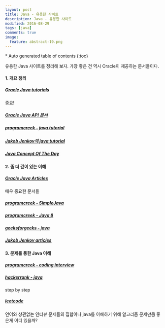```yaml
---
layout: post
title: Java - 유용한 사이트
description: Java - 유용한 사이트
modified: 2016-08-29
tags: [java]
comments: true
image:
  feature: abstract-19.png
---
```


<section id="table-of-contents" class="toc">
<div id="drawer" markdown="1">
*  Auto generated table of contents
{:toc}
</div>
</section><!-- /#table-of-contents -->

유용한 Java 사이트를 정리해 보자. 가장 좋은 건 역시 Oracle이 제공하는 문서들이다. 

#### 1. 개요 정리

##### [Oracle Java tutorials](http://docs.oracle.com/javase/tutorial/index.html)

중요!

##### [Oracle Java API 문서](https://docs.oracle.com/javase/8/docs/api/overview-summary.html)

##### [programcreek - java tutorial](http://www.programcreek.com/java-tutorials/)

##### [Jakob Jenkov의 java tutorial](http://tutorials.jenkov.com/java/index.html)

##### [Java Concept Of The Day](http://javaconceptoftheday.com/)

#### 2. 좀 더 깊이 있는 이해

##### [Oracle Java Articles](http://www.oracle.com/technetwork/articles/java/index.html)

매우 중요한 문서들

##### [programcreek - SimpleJava](http://www.programcreek.com/simple-java/)

##### [programcreek - Java 8](http://www.programcreek.com/simple-java-8-lambdas/)

##### [geeksforgeeks - java](http://www.geeksforgeeks.org/java/)

##### [Jakob Jenkov articles](http://tutorials.jenkov.com/)

#### 3. 문제를 통한 Java 이해

##### [programcreek - coding interview](http://www.programcreek.com/2012/11/top-10-algorithms-for-coding-interview/)

##### [hackerrank - java](https://www.hackerrank.com/domains/java/java-introduction)

step by step 

##### [leetcode](https://leetcode.com/problemset/algorithms/)

언어와 상관없는 인터뷰 문제들의 집합이나 java를 이해하기 위해 알고리즘 문제만큼 좋은게 어디 있을까? 
